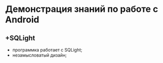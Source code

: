 # Демонстрация знаний по работе с Android
## +SQLight

- программка работает с SQLight;
- незамысловатый дизайн;
